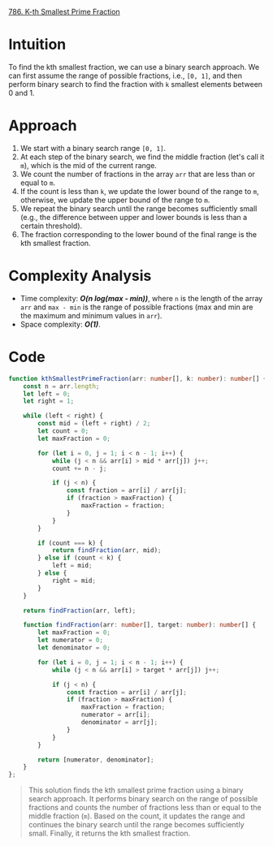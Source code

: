 [786. K-th Smallest Prime Fraction](https://leetcode.com/problems/k-th-smallest-prime-fraction/)

# Intuition
To find the kth smallest fraction, we can use a binary search approach. We can first assume the range of possible fractions, i.e., `[0, 1]`, and then perform binary search to find the fraction with `k` smallest elements between 0 and 1.

# Approach
1. We start with a binary search range `[0, 1]`.
2. At each step of the binary search, we find the middle fraction (let's call it `m`), which is the mid of the current range.
3. We count the number of fractions in the array `arr` that are less than or equal to `m`.
4. If the count is less than `k`, we update the lower bound of the range to `m`, otherwise, we update the upper bound of the range to `m`.
5. We repeat the binary search until the range becomes sufficiently small (e.g., the difference between upper and lower bounds is less than a certain threshold).
6. The fraction corresponding to the lower bound of the final range is the kth smallest fraction.

# Complexity Analysis
- Time complexity: ***O(n log(max - min))***, where `n` is the length of the array `arr` and `max - min` is the range of possible fractions (max and min are the maximum and minimum values in `arr`).
- Space complexity: ***O(1)***.

# Code

```typescript
function kthSmallestPrimeFraction(arr: number[], k: number): number[] {
    const n = arr.length;
    let left = 0;
    let right = 1;

    while (left < right) {
        const mid = (left + right) / 2;
        let count = 0;
        let maxFraction = 0;

        for (let i = 0, j = 1; i < n - 1; i++) {
            while (j < n && arr[i] > mid * arr[j]) j++;
            count += n - j;

            if (j < n) {
                const fraction = arr[i] / arr[j];
                if (fraction > maxFraction) {
                    maxFraction = fraction;
                }
            }
        }

        if (count === k) {
            return findFraction(arr, mid);
        } else if (count < k) {
            left = mid;
        } else {
            right = mid;
        }
    }

    return findFraction(arr, left);

    function findFraction(arr: number[], target: number): number[] {
        let maxFraction = 0;
        let numerator = 0;
        let denominator = 0;

        for (let i = 0, j = 1; i < n - 1; i++) {
            while (j < n && arr[i] > target * arr[j]) j++;

            if (j < n) {
                const fraction = arr[i] / arr[j];
                if (fraction > maxFraction) {
                    maxFraction = fraction;
                    numerator = arr[i];
                    denominator = arr[j];
                }
            }
        }

        return [numerator, denominator];
    }
};

```

> This solution finds the kth smallest prime fraction using a binary search approach. It performs binary search on the range of possible fractions and counts the number of fractions less than or equal to the middle fraction (`m`). Based on the count, it updates the range and continues the binary search until the range becomes sufficiently small. Finally, it returns the kth smallest fraction.
